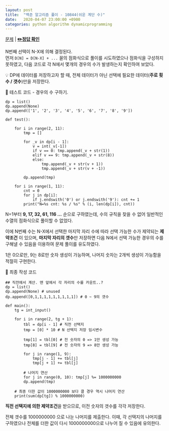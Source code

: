 ```yaml
---
layout: post
title:  "백준 알고리즘 풀이 - 10844(쉬운 계단 수)"
date:   2020-04-07 23:00:00 +0900
categories: python algorithm dynamicprogramming
---
```


[문제](https://www.acmicpc.net/problem/10844) |
**[✏️정답 확인](https://github.com/live2skull/TheLordOfBOJ/blob/master/problems/%EB%8B%A4%EC%9D%B4%EB%82%98%EB%AF%B9_%ED%94%84%EB%A1%9C%EA%B7%B8%EB%9E%98%EB%B0%8D/10844.py)**

N번째 선택이 N-X에 의해 결정된다.  
먼저 `D[N] = D[N-X] + ...` 꼴의 점화식으로 풀이를 시도하였으나 점화식을 구성하지 못하였고, 다음 코드로 각 N에서 몇개의 경우의 수가 발생하는지 확인하여 보았다.

💡 DP에 데이터를 저장하고자 할 때, 전체 데이터가 아닌 선택에 필요한 데이터(**주로 횟수 / 갯수**)만을 저장한다.

📝 테스트 코드 - 경우의 수 구하기.
```
dp = list()
dp.append(None)
dp.append(['1', '2', '3', '4', '5', '6', '7', '8', '9'])

def test():

    for i in range(2, 11):
        tmp = []

        for _v in dp[i - 1]:
            v = int(_v[-1])
            if v == 0: tmp.append(_v + str(1))
            elif v == 9: tmp.append(_v + str(8))
            else:
                tmp.append(_v + str(v + 1))
                tmp.append(_v + str(v + -1))

        dp.append(tmp)

    for i in range(1, 11):
        cnt = 0
        for j in dp[i]:
            if j.endswith('0') or j.endswith('9'): cnt += 1
        print("N=%s cnt: %s / %s" % (i, len(dp[i]), cnt))

```

N=1부터 **9, 17, 32, 61, 116 ...** 순으로 구하였는데, 수의 규칙을 찾을 수 없어 일반적인 수열의 점화식으로 풀이할 수 없었다.

이에 N번째 수는 N-X에서 선택한 마지막 자리 수에 따라 선택 가능한 수가 제약되는 **제약조건** 이 있으며, **마지막 자리의 갯수**만 저장하면 다음 N에서 선택 가능한 경우의 수를 구해낼 수 있음을 이용하여 문제 풀이를 유도하였다.

1은 0으로만, 9는 8로만 숫자 생성이 가능하며, 나머지 숫자는 2개씩 생성이 가능함을 적절히 구현한다.

📝 최종 작성 코드
```
## 직전에서 계산. 맨 앞에서 각 자리의 수를 카운트..?
dp = list()
dp.append(None) # unused
dp.append([0,1,1,1,1,1,1,1,1,1]) # 0 ~ 9의 갯수

def main():
    tg = int_input()

    for i in range(2, tg + 1):
        tbl = dp[i - 1] # 직전 선택지
        tmp = [0] * 10 # N 선택지 저장 임시변수

        tmp[1] = tbl[0] # 전 숫자의 0 => 1만 생성 가능
        tmp[8] = tbl[9] # 전 숫자의 9 => 8만 생성 가능

        for j in range(1, 9):
            tmp[j - 1] += tbl[j]
            tmp[j + 1] += tbl[j]

        # 나머지 연산
        for j in range(0, 10): tmp[j] %= 1000000000
        dp.append(tmp)

    # 최종 더한 값이 1000000000 보다 클 경우 역시 나머지 연산
    print(sum(dp[tg]) % 1000000000)
```

**직전 선택지에 의한 제약조건**을 받으므로, 이전 숫자의 갯수를 각각 저장한다.

전체 갯수를 1000000000 으로 나눈 나머지를 제출한다. 이때, 각 선택지의 나머지를 구하였으나 전체를 더한 값이 다시 1000000000으로 나누어 질 수 있음에 유의한다.
